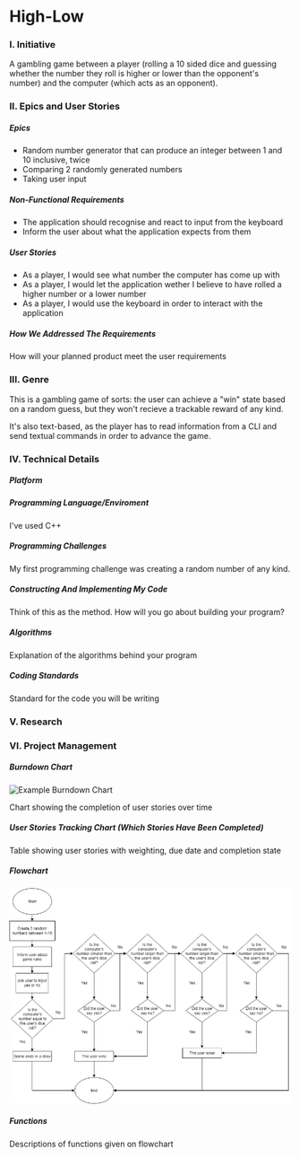 # High-Low

### I. Initiative
A gambling game between a player (rolling a 10 sided dice and guessing whether the number they roll is higher or lower than the opponent's number) and the computer (which acts as an opponent).

### II. Epics and User Stories

##### Epics

- Random number generator that can produce an integer between 1 and 10 inclusive, twice
- Comparing 2 randomly generated numbers
- Taking user input


##### Non-Functional Requirements

- The application should recognise and react to input from the keyboard 
- Inform the user about what the application expects from them

##### User Stories

- As a player, I would see what number the computer has come up with
- As a player, I would let the application wether I believe to have rolled a higher number or a lower number
- As a player, I would use the keyboard in order to interact with the application

##### How We Addressed The Requirements

How will your planned product meet the user requirements

### III. Genre

This is a gambling game of sorts: the user can achieve a "win" state based on a random guess, but they won't recieve a trackable reward of any kind.

It's also text-based, as the player has to read information from a CLI and send textual commands in order to advance the game.

### IV. Technical Details

##### Platform


##### Programming Language/Enviroment

I've used C++ 

##### Programming Challenges

My first programming challenge was creating a random number of any kind.
 
##### Constructing And Implementing My Code

Think of this as the method. How will you go about building your program?

##### Algorithms

Explanation of the algorithms behind your program
 
##### Coding Standards 
Standard for the code you will be writing 

### V. Research

### VI. Project Management

##### Burndown Chart

![Example Burndown Chart](https://upload.wikimedia.org/wikipedia/commons/8/8e/SampleBurndownChart.svg)

Chart showing the completion of user stories over time

##### User Stories Tracking Chart (Which Stories Have Been Completed)

Table showing user stories with weighting, due date and completion state

##### Flowchart

![High Low Flowchart](https://github.com/vas16290487/High-Low/blob/master/documentation%20resources/High%20Low%20Flowchart.png)


##### Functions

Descriptions of functions given on flowchart
